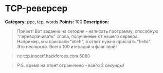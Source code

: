 # TCP-реверсер


**Category:** ppc, tcp, words
**Points:** 100
**Description:**

> Привет! Вот задание на сегодня - написать программу, способную "переворачивать" слова, полученные от нашего сервера. Например, мы прислали "olleh", в ответ нужно прислать "hello". Это несложно. Всего 100 итераций и флаг твой!

> nc tcp.innoctf.hackforces.com 5090

> P.S. время на ответ ограничено - всего 3 секунды!

